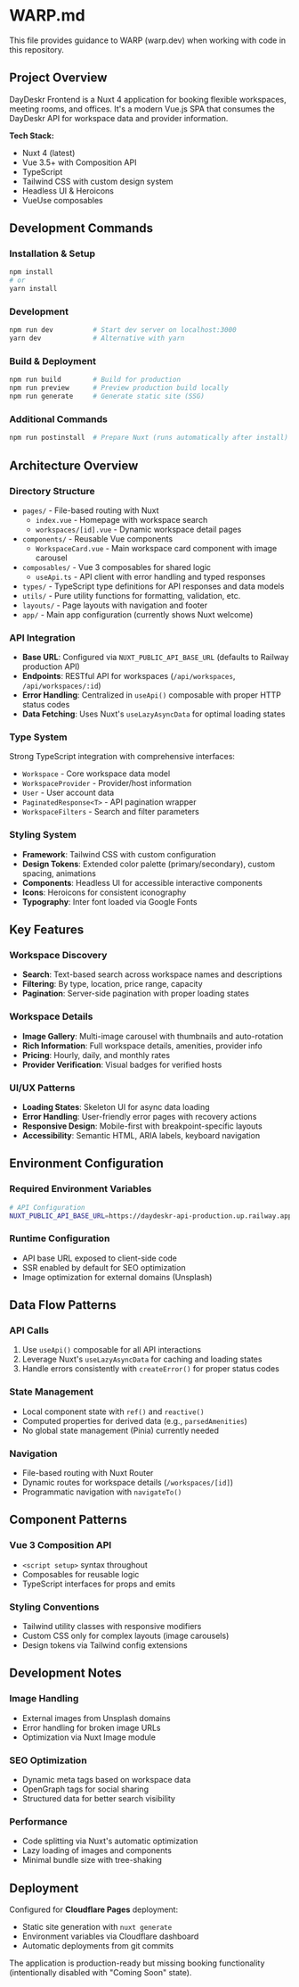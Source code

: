 # WARP.md

This file provides guidance to WARP (warp.dev) when working with code in this repository.

## Project Overview

DayDeskr Frontend is a Nuxt 4 application for booking flexible workspaces, meeting rooms, and offices. It's a modern Vue.js SPA that consumes the DayDeskr API for workspace data and provider information.

**Tech Stack:**
- Nuxt 4 (latest)
- Vue 3.5+ with Composition API
- TypeScript
- Tailwind CSS with custom design system
- Headless UI & Heroicons
- VueUse composables

## Development Commands

### Installation & Setup
```bash
npm install
# or
yarn install
```

### Development
```bash
npm run dev          # Start dev server on localhost:3000
yarn dev             # Alternative with yarn
```

### Build & Deployment
```bash
npm run build        # Build for production
npm run preview      # Preview production build locally
npm run generate     # Generate static site (SSG)
```

### Additional Commands
```bash
npm run postinstall  # Prepare Nuxt (runs automatically after install)
```

## Architecture Overview

### Directory Structure
- `pages/` - File-based routing with Nuxt
  - `index.vue` - Homepage with workspace search
  - `workspaces/[id].vue` - Dynamic workspace detail pages
- `components/` - Reusable Vue components
  - `WorkspaceCard.vue` - Main workspace card component with image carousel
- `composables/` - Vue 3 composables for shared logic
  - `useApi.ts` - API client with error handling and typed responses
- `types/` - TypeScript type definitions for API responses and data models
- `utils/` - Pure utility functions for formatting, validation, etc.
- `layouts/` - Page layouts with navigation and footer
- `app/` - Main app configuration (currently shows Nuxt welcome)

### API Integration
- **Base URL**: Configured via `NUXT_PUBLIC_API_BASE_URL` (defaults to Railway production API)
- **Endpoints**: RESTful API for workspaces (`/api/workspaces`, `/api/workspaces/:id`)
- **Error Handling**: Centralized in `useApi()` composable with proper HTTP status codes
- **Data Fetching**: Uses Nuxt's `useLazyAsyncData` for optimal loading states

### Type System
Strong TypeScript integration with comprehensive interfaces:
- `Workspace` - Core workspace data model
- `WorkspaceProvider` - Provider/host information  
- `User` - User account data
- `PaginatedResponse<T>` - API pagination wrapper
- `WorkspaceFilters` - Search and filter parameters

### Styling System
- **Framework**: Tailwind CSS with custom configuration
- **Design Tokens**: Extended color palette (primary/secondary), custom spacing, animations
- **Components**: Headless UI for accessible interactive components
- **Icons**: Heroicons for consistent iconography
- **Typography**: Inter font loaded via Google Fonts

## Key Features

### Workspace Discovery
- **Search**: Text-based search across workspace names and descriptions
- **Filtering**: By type, location, price range, capacity
- **Pagination**: Server-side pagination with proper loading states

### Workspace Details
- **Image Gallery**: Multi-image carousel with thumbnails and auto-rotation
- **Rich Information**: Full workspace details, amenities, provider info
- **Pricing**: Hourly, daily, and monthly rates
- **Provider Verification**: Visual badges for verified hosts

### UI/UX Patterns
- **Loading States**: Skeleton UI for async data loading
- **Error Handling**: User-friendly error pages with recovery actions
- **Responsive Design**: Mobile-first with breakpoint-specific layouts
- **Accessibility**: Semantic HTML, ARIA labels, keyboard navigation

## Environment Configuration

### Required Environment Variables
```bash
# API Configuration
NUXT_PUBLIC_API_BASE_URL=https://daydeskr-api-production.up.railway.app
```

### Runtime Configuration
- API base URL exposed to client-side code
- SSR enabled by default for SEO optimization
- Image optimization for external domains (Unsplash)

## Data Flow Patterns

### API Calls
1. Use `useApi()` composable for all API interactions
2. Leverage Nuxt's `useLazyAsyncData` for caching and loading states
3. Handle errors consistently with `createError()` for proper status codes

### State Management
- Local component state with `ref()` and `reactive()`
- Computed properties for derived data (e.g., `parsedAmenities`)
- No global state management (Pinia) currently needed

### Navigation
- File-based routing with Nuxt Router
- Dynamic routes for workspace details (`/workspaces/[id]`)
- Programmatic navigation with `navigateTo()`

## Component Patterns

### Vue 3 Composition API
- `<script setup>` syntax throughout
- Composables for reusable logic
- TypeScript interfaces for props and emits

### Styling Conventions
- Tailwind utility classes with responsive modifiers
- Custom CSS only for complex layouts (image carousels)
- Design tokens via Tailwind config extensions

## Development Notes

### Image Handling
- External images from Unsplash domains
- Error handling for broken image URLs
- Optimization via Nuxt Image module

### SEO Optimization
- Dynamic meta tags based on workspace data
- OpenGraph tags for social sharing
- Structured data for better search visibility

### Performance
- Code splitting via Nuxt's automatic optimization
- Lazy loading of images and components
- Minimal bundle size with tree-shaking

## Deployment

Configured for **Cloudflare Pages** deployment:
- Static site generation with `nuxt generate`
- Environment variables via Cloudflare dashboard
- Automatic deployments from git commits

The application is production-ready but missing booking functionality (intentionally disabled with "Coming Soon" state).